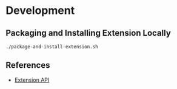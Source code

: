 # Development

## Packaging and Installing Extension Locally

```shell
./package-and-install-extension.sh
```

## References

* [Extension API](https://code.visualstudio.com/api)
